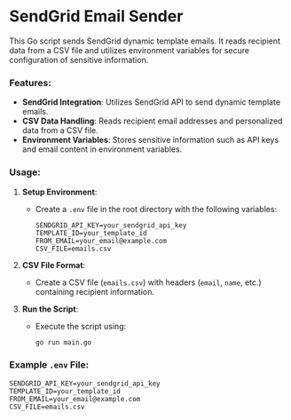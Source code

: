 # SendGrid Email Sender

This Go script sends SendGrid dynamic template emails. It reads recipient data from a CSV file and utilizes environment variables for secure configuration of sensitive information.

### Features:
- **SendGrid Integration**: Utilizes SendGrid API to send dynamic template emails.
- **CSV Data Handling**: Reads recipient email addresses and personalized data from a CSV file.
- **Environment Variables**: Stores sensitive information such as API keys and email content in environment variables.

### Usage:
1. **Setup Environment**:
   - Create a `.env` file in the root directory with the following variables:
     ```
     SENDGRID_API_KEY=your_sendgrid_api_key
     TEMPLATE_ID=your_template_id
     FROM_EMAIL=your_email@example.com
     CSV_FILE=emails.csv
     ```

2. **CSV File Format**:
   - Create a CSV file (`emails.csv`) with headers (`email`, `name`, etc.) containing recipient information.

3. **Run the Script**:
   - Execute the script using:
     ```bash
     go run main.go
     ```

### Example `.env` File:
```dotenv
SENDGRID_API_KEY=your_sendgrid_api_key
TEMPLATE_ID=your_template_id
FROM_EMAIL=your_email@example.com
CSV_FILE=emails.csv
